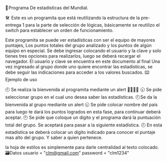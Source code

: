 📖 Programa De estadisticas del Mundial. 


🛠️  Este es un programita que está reutilizando la estructura de la pre-entrega 1 para la parte de selección de lógicas, básicamente se reutilizo el switch para establecer un orden de funcionamiento. 

Este programita se puede ver estadísticas con ser el equipo de mayores puntajes, Los puntos totales del grupo analizado  y los puntos de algún equipo en especial. 
Se debe ingresar colocando el usuario y la clave y solo tienes tres opciones para realizarlos, luego se deberá recargar el navegador.
El usuario y clave se encuentra en este documento al final 
Una vez ingresado al grupo donde uno quiere encontrar las estadísticas, se debe seguir las indicaciones para acceder a los valores buscados.
⌨️ Ejemplo de uso

🕗 Se realiza la bienvenida al programita mediante un alert 🖖🏼🖖🏼 
🕣 Se pide seleccionar grupo en el cual uno desea saber las estadísticas. 
🕘 Se da la bienvenida al grupo mediante un alert 
🕤 Se pide colocar nombre del país para luego te dará los puntos logrados en esta fase, para continuar deberá aceptar.
🕙 Se pide que coloque un digito y el programa dará la puntuación total del grupo. Se aceptará para pasar a la siguiente estadística. 
🕗 En esta estadística se deberá colocar un digito indicado para conocer el puntaje mas alto del grupo. Y saber a quien pertenece. 

la hoja de estilos es simplemente para darle centralidad al texto colocado.
🗃️Datos 
usuario = "clm@gmail.com"
password = "clm1234"
